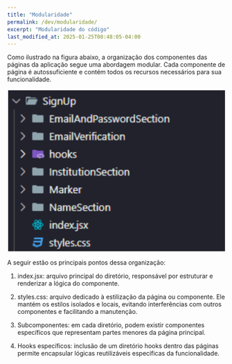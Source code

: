 ```yaml
---
title: "Modularidade"
permalink: /dev/modularidade/
excerpt: "Modularidade do código"
last_modified_at: 2025-01-25T08:48:05-04:00
---
```


Como ilustrado na figura abaixo, a organização dos componentes das páginas da aplicação segue uma abordagem modular. Cada componente de página é autossuficiente e contém todos os recursos necessários para sua funcionalidade.

![modulos](/assets/images/code2.PNG)

A seguir estão os principais pontos dessa organização:

1. index.jsx: arquivo principal do diretório, responsável por estruturar e renderizar a lógica do componente.

2. styles.css: arquivo dedicado à estilização da página ou componente. Ele mantém os estilos isolados e locais, evitando interferências com outros componentes e facilitando a manutenção.

3. Subcomponentes: em cada diretório, podem existir componentes específicos que representam partes menores da página principal.

4. Hooks específicos: inclusão de um diretório hooks dentro das páginas permite encapsular lógicas reutilizáveis específicas da funcionalidade.